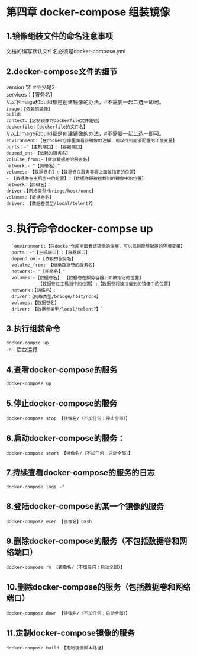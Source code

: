 第四章 docker-compose 组装镜像  
=======    
1.镜像组装文件的命名注意事项  
----------    
文档的编写默认文件名必须是docker-compose.yml  

2.docker-compose文件的细节  
----------     
version ’2’ #至少是2  
services：【服务名】  
  //以下image和build都是创建镜像的办法，#不需要一起二选一即可。  
  `image：【依赖的镜像】`  
  `build:`  
    `context:【定制镜像的dockerfile文件路径】`  
    `dockerfile：【dockerfile的文件名】`  
  //以上image和build都是创建镜像的办法，#不需要一起二选一即可。  
      `environment:【在docker仓库里面看该镜像的注解，可以找到能够配置的环境变量】`  
      `ports：-"【主机端口】:【容器端口】`  
      `depend_on:-【依赖的服务名】`  
      `volulme_from:-【继承数据卷的服务名】`  
      `network:- "【网络名】"`  
      `volumes:-【数据卷名】:【数据卷在服务容器上面被指定的位置】`  
              `- 【数据卷在主机当中的位置】:【数据卷将被挂载到的镜像中的位置】`  
      `network：【网络名】：`  
      `driver：【网络类型/bridge/host/none】`  
      `volumes:【数据卷名】`  
      `driver: 【数据卷类型/local/telent?】`  

3.执行命令docker-compse up  
=======
      `environment:【在docker仓库里面看该镜像的注解，可以找到能够配置的环境变量】  
      ports：-"【主机端口】:【容器端口】  
      depend_on:-【依赖的服务名】  
      volulme_from:-【继承数据卷的服务名】  
      network:- "【网络名】"  
      volumes:-【数据卷名】:【数据卷在服务容器上面被指定的位置】  
              - 【数据卷在主机当中的位置】:【数据卷将被挂载到的镜像中的位置】  
      network：【网络名】：  
      driver：【网络类型/bridge/host/none】  
      volumes:【数据卷名】  
      driver: 【数据卷类型/local/telent?】`  

3.执行组装命令
-------------    
`docker-compse up`  
`-d`：后台运行  

4.查看docker-compose的服务   
-------    
`docker-compose up`  

5.停止docker-compose的服务   
-------    
`docker-compose stop 【镜像名/（不加任何：停止全部）】`  

6.启动docker-compose的服务：   
-------    
`docker-compose start 【镜像名/（不加任何：启动全部）】`  

7.持续查看docker-compose的服务的日志   
-------    
`docker-compose logs -f`  

8.登陆docker-compose的某一个镜像的服务   
-------    
`docker-compose exec 【镜像名】bash`  

9.删除docker-compose的服务（不包括数据卷和网络端口）   
-------    
`docker-compose rm 【镜像名/（不加任何：启动全部）】`  

10.删除docker-compose的服务（包括数据卷和网络端口）   
-------    
`docker-compose down 【镜像名/（不加任何：启动全部）】`  

11.定制docker-compose镜像的服务   
-------    
`docker-compose build 【定制镜像脚本路径】`  
